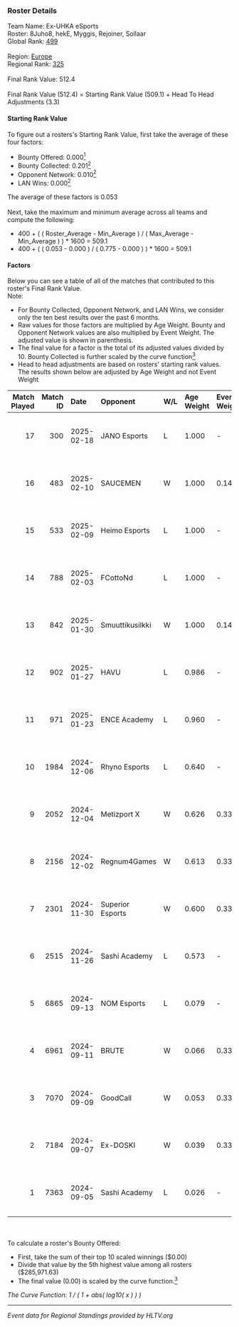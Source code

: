 ### Roster Details<br />
Team Name: Ex-UHKA eSports<br />
Roster: 8Juho8, hekE, Myggis, Rejoiner, Sollaar<br />
Global Rank: [499](../../standings_global_2025_02_28.md)<br />
<br />
Region: [Europe]( ../../standings_europe_2025_02_28.md)<br />
Regional Rank: [325]( ../../standings_europe_2025_02_28.md)<br />
<br />
Final Rank Value:  512.4<br />
<br />
Final Rank Value (512.4) = Starting Rank Value (509.1) + Head To Head Adjustments (3.3)<br />

#### Starting Rank Value<br />
To figure out a rosters's Starting Rank Value, first take the average of these four factors:<br />
- Bounty Offered: 0.000[<sup>1</sup>](#table2)
- Bounty Collected: 0.201[<sup>2</sup>](#table1)
- Opponent Network: 0.010[<sup>2</sup>](#table1)
- LAN Wins: 0.000[<sup>2</sup>](#table1)

The average of these factors is 0.053<br />
<br />
Next, take the maximum and minimum average across all teams and compute the following:<br />
- 400 + ( ( Roster_Average - Min_Average ) / ( Max_Average - Min_Average ) ) * 1600 = 509.1
- 400 + ( ( 0.053 - 0.000 ) / ( 0.775 - 0.000 ) ) * 1600 = 509.1


#### Factors<br />
Below you can see a table of all of the matches that contributed to this roster's Final Rank Value.<br />
Note:<br />

- For Bounty Collected, Opponent Network, and LAN Wins, we consider only the ten best results over the past 6 months.
- Raw values for those factors are multiplied by Age Weight. Bounty and Opponent Network values are also multiplied by Event Weight. The adjusted value is shown in parenthesis.
- The final value for a factor is the total of its adjusted values divided by 10. Bounty Collected is further scaled by the curve function[<sup>3</sup>](#curveFunction)
- Head to head adjustments are based on rosters' starting rank values. The results shown below are adjusted by Age Weight and not Event Weight
<span id="table1"></span><br />


| Match Played | Match ID | Date       | Opponent         | W/L | Age Weight | Event Weight | Bounty Collected | Opponent Network | LAN Wins  | H2H Adj. | Roster                                       |
| -: | -: | :- | :- | :- | :- | :- | :- | :- | :- | -: | :- |
|           17 |      300 | 2025-02-18 | JANO Esports     | L   | 1.000      | -            | -                | -                | -         |    -4.93 | 8Juho8, hekE, Myggis, Rejoiner, Sollaar      |
|           16 |      483 | 2025-02-10 | SAUCEMEN         | W   | 1.000      | 0.143        | 0.000 (0.000)    | 0.000 (0.000)    | 0 (0.000) |     8.91 | 8Juho8, hekE, Myggis, Rejoiner, Sollaar      |
|           15 |      533 | 2025-02-09 | Heimo Esports    | L   | 1.000      | -            | -                | -                | -         |    -6.38 | 8Juho8, hekE, Myggis, Rejoiner, Sollaar      |
|           14 |      788 | 2025-02-03 | FCottoNd         | L   | 1.000      | -            | -                | -                | -         |   -20.28 | 8Juho8, hekE, Myggis, Rejoiner, Sollaar      |
|           13 |      842 | 2025-01-30 | Smuuttikusilkki  | W   | 1.000      | 0.143        | 0.000 (0.000)    | 0.101 (0.014)    | 0 (0.000) |    13.14 | 8Juho8, hekE, Myggis, Rejoiner, Sollaar      |
|           12 |      902 | 2025-01-27 | HAVU             | L   | 0.986      | -            | -                | -                | -         |    -9.44 | 8Juho8, hekE, Myggis, Rejoiner, Sollaar      |
|           11 |      971 | 2025-01-23 | ENCE Academy     | L   | 0.960      | -            | -                | -                | -         |    -4.87 | 8Juho8, hekE, Myggis, Rejoiner, Sollaar      |
|           10 |     1984 | 2024-12-06 | Rhyno Esports    | L   | 0.640      | -            | -                | -                | -         |    -2.44 | 8Juho8, hekE, Sollaar, Vladimus, zeroz3r0o   |
|            9 |     2052 | 2024-12-04 | Metizport X      | W   | 0.626      | 0.333        | 0.002 (0.000)    | 0.239 (0.050)    | 0 (0.000) |    13.38 | 8Juho8, hekE, Sollaar, Vladimus, zeroz3r0o   |
|            8 |     2156 | 2024-12-02 | Regnum4Games     | W   | 0.613      | 0.333        | 0.003 (0.001)    | 0.125 (0.026)    | 0 (0.000) |    13.20 | 8Juho8, hekE, Sollaar, Vladimus, zeroz3r0o   |
|            7 |     2301 | 2024-11-30 | Superior Esports | W   | 0.600      | 0.333        | 0.000 (0.000)    | 0.029 (0.006)    | 0 (0.000) |     6.81 | 8Juho8, hekE, Sollaar, Vladimus, zeroz3r0o   |
|            6 |     2515 | 2024-11-26 | Sashi Academy    | L   | 0.573      | -            | -                | -                | -         |    -4.75 | 8Juho8, hekE, Sollaar, Vladimus, zeroz3r0o   |
|            5 |     6865 | 2024-09-13 | NOM Esports      | L   | 0.079      | -            | -                | -                | -         |    -1.63 | hekE, Rejoiner, Sollaar, Vladimus, zeroz3r0o |
|            4 |     6961 | 2024-09-11 | BRUTE            | W   | 0.066      | 0.333        | 0.005 (0.000)    | 0.371 (0.008)    | 0 (0.000) |     1.63 | hekE, Rejoiner, Sollaar, Vladimus, zeroz3r0o |
|            3 |     7070 | 2024-09-09 | GoodCall         | W   | 0.053      | 0.333        | 0.000 (0.000)    | 0.003 (0.000)    | 0 (0.000) |     0.73 | hekE, Rejoiner, Sollaar, Vladimus, zeroz3r0o |
|            2 |     7184 | 2024-09-07 | Ex-DOSKI         | W   | 0.039      | 0.333        | 0.000 (0.000)    | 0.021 (0.000)    | 0 (0.000) |     0.44 | hekE, Rejoiner, Sollaar, Vladimus, zeroz3r0o |
|            1 |     7363 | 2024-09-05 | Sashi Academy    | L   | 0.026      | -            | -                | -                | -         |    -0.21 | hekE, Rejoiner, Sollaar, Vladimus, zeroz3r0o |

<br />
<span id="table2"></span><br />
To calculate a roster's Bounty Offered:<br />

- First, take the sum of their top 10 scaled winnings ($0.00)
- Divide that value by the 5th highest value among all rosters ($285,971.63)
- The final value (0.00) is scaled by the curve function.[<sup>3</sup>](#curveFunction)

<span id="curveFunction"></span>_The Curve Function: 1 / ( 1 + abs( log10( x ) ) )_<br />

---
_Event data for Regional Standings provided by HLTV.org_<br />
